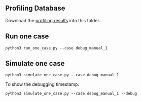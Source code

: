 ## Profiling Database
Download the [profiling results](https://github.com/alpa-projects/mms/issues/14) into this folder.
## Run one case
```
python3 run_one_case.py --case debug_manual_1
```

## Simulate one case
```
python3 simulate_one_case.py --case debug_manual_1
```
To show the debugging timestamp:
```
python3 simulate_one_case.py --case debug_manual_1 --debug
```

